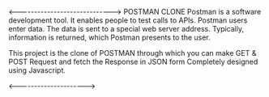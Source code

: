 <----------------------------->
POSTMAN CLONE
Postman is a software development tool. It enables people to test calls to APIs. Postman users enter data. The data is sent to a special web server address. Typically, information is returned, which Postman presents to the user.

This project is the clone of POSTMAN through which you can make GET & POST Request and fetch the Response in  JSON form 
Completely designed using Javascript.

<--------------------->